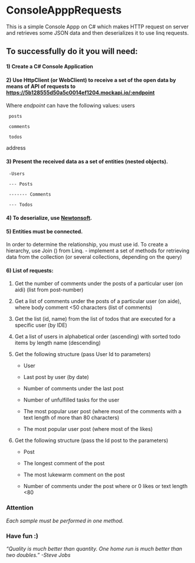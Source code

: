 # ConsoleApppRequests

   This is a simple  Console Appp on C# which makes HTTP request on server and retrieves some JSON data and then deserializes it to use linq requests.

## To successfully do it you will need:

#### 1) Create a C# Console Application

#### 2) Use HttpClient (or WebClient) to receive a set of the open data by means of API of requests to https://5b128555d50a5c0014ef1204.mockapi.io/:endpoint

Where _endpoint_ can have the following values:
     users

     posts

     comments

     todos

address
#### 3) Present the received data as a set of entities (nested objects).
     -Users
 
     --- Posts
 
     ------- Comments
 
     --- Todos
 
#### 4) To deserialize, use [Newtonsoft](https://www.newtonsoft.com/json).

#### 5) Entities must be connected. 

In order to determine the relationship, you must use id. To create a hierarchy, use Join () from Linq. - implement a set of methods for retrieving data from the collection (or several collections, depending on the query)

#### 6) List of requests:

1. Get the number of comments under the posts of a particular user (on aidi) (list from post-number)

2. Get a list of comments under the posts of a particular user (on aide), where body comment <50 characters (list of comments)

3. Get the list (id, name) from the list of todos that are executed for a specific user (by IDE)

4. Get a list of users in alphabetical order (ascending) with sorted todo items by length name (descending)

5. Get the following structure (pass User Id to parameters)

    * User

    * Last post by user (by date)

    * Number of comments under the last post

    * Number of unfulfilled tasks for the user

    * The most popular user post (where most of the comments with a text length of more than 80 characters)

    * The most popular user post (where most of the likes)

6. Get the following structure (pass the Id post to the parameters)

    * Post

    * The longest comment of the post

    * The most lukewarm comment on the post
  
    * Number of comments under the post where or 0 likes or text length <80
    
### Attention
*Each sample must be performed in one method.*  
    
### Have fun :)
_“Quality is much better than quantity. One home run is much better than two doubles.”
-Steve Jobs_
